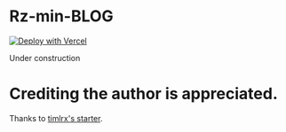 # Rz-min-BLOG

[![Deploy with Vercel](https://vercel.com/button)](https://vercel.com/new/git/external?repository-url=https://github.com/timlrx/tailwind-nextjs-starter-blog)

Under construction

# Crediting the author is appreciated.
Thanks to [timlrx's starter](https://github.com/timlrx/tailwind-nextjs-starter-blog).
